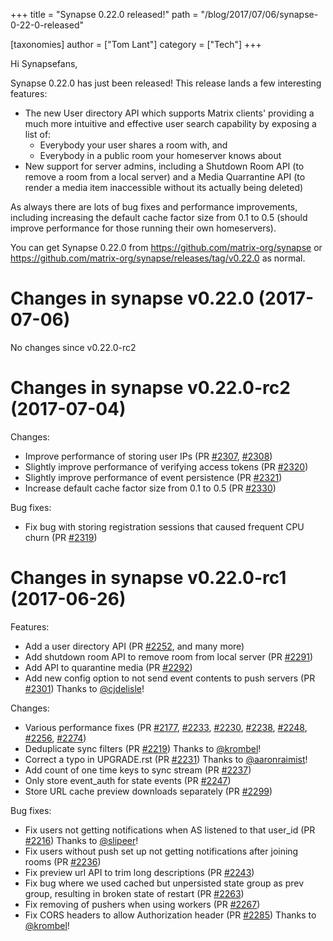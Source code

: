 +++
title = "Synapse 0.22.0 released!"
path = "/blog/2017/07/06/synapse-0-22-0-released"

[taxonomies]
author = ["Tom Lant"]
category = ["Tech"]
+++

Hi Synapsefans,

Synapse 0.22.0 has just been released! This release lands a few interesting features:
<ul>
 	<li>The new User directory API which supports Matrix clients' providing a much more intuitive and effective user search capability by exposing a list of:
<ul>
 	<li>Everybody your user shares a room with, and</li>
 	<li>Everybody in a public room your homeserver knows about</li>
</ul>
</li>
 	<li>New support for server admins, including a Shutdown Room API (to remove a room from a local server) and a Media Quarrantine API (to render a media item inaccessible without its actually being deleted)</li>
</ul>
As always there are lots of bug fixes and performance improvements, including increasing the default cache factor size from 0.1 to 0.5 (should improve performance for those running their own homeservers).

You can get Synapse 0.22.0 from <a href="https://github.com/matrix-org/synapse">https://github.com/matrix-org/synapse</a> or <a href="https://github.com/matrix-org/synapse/releases/tag/v0.22.0">https://github.com/matrix-org/synapse/releases/tag/v0.22.0</a> as normal.
<h1>Changes in synapse v0.22.0 (2017-07-06)</h1>
No changes since v0.22.0-rc2
<h1>Changes in synapse v0.22.0-rc2 (2017-07-04)</h1>
Changes:
<ul>
 	<li>Improve performance of storing user IPs (PR <a class="issue-link js-issue-link" href="https://github.com/matrix-org/synapse/pull/2307" data-url="https://github.com/matrix-org/synapse/issues/2307" data-id="238837177" data-error-text="Failed to load issue title" data-permission-text="Issue title is private">#2307</a>, <a class="issue-link js-issue-link" href="https://github.com/matrix-org/synapse/pull/2308" data-url="https://github.com/matrix-org/synapse/issues/2308" data-id="238864014" data-error-text="Failed to load issue title" data-permission-text="Issue title is private">#2308</a>)</li>
 	<li>Slightly improve performance of verifying access tokens (PR <a class="issue-link js-issue-link" href="https://github.com/matrix-org/synapse/pull/2320" data-url="https://github.com/matrix-org/synapse/issues/2320" data-id="239486219" data-error-text="Failed to load issue title" data-permission-text="Issue title is private">#2320</a>)</li>
 	<li>Slightly improve performance of event persistence (PR <a class="issue-link js-issue-link" href="https://github.com/matrix-org/synapse/pull/2321" data-url="https://github.com/matrix-org/synapse/issues/2321" data-id="239502265" data-error-text="Failed to load issue title" data-permission-text="Issue title is private">#2321</a>)</li>
 	<li>Increase default cache factor size from 0.1 to 0.5 (PR <a class="issue-link js-issue-link" href="https://github.com/matrix-org/synapse/pull/2330" data-url="https://github.com/matrix-org/synapse/issues/2330" data-id="240356521" data-error-text="Failed to load issue title" data-permission-text="Issue title is private">#2330</a>)</li>
</ul>
Bug fixes:
<ul>
 	<li>Fix bug with storing registration sessions that caused frequent CPU churn
(PR <a class="issue-link js-issue-link" href="https://github.com/matrix-org/synapse/pull/2319" data-url="https://github.com/matrix-org/synapse/issues/2319" data-id="239472982" data-error-text="Failed to load issue title" data-permission-text="Issue title is private">#2319</a>)</li>
</ul>
<h1>Changes in synapse v0.22.0-rc1 (2017-06-26)</h1>
Features:
<ul>
 	<li>Add a user directory API (PR <a class="issue-link js-issue-link" href="https://github.com/matrix-org/synapse/pull/2252" data-url="https://github.com/matrix-org/synapse/issues/2252" data-id="232602331" data-error-text="Failed to load issue title" data-permission-text="Issue title is private">#2252</a>, and many more)</li>
 	<li>Add shutdown room API to remove room from local server (PR <a class="issue-link js-issue-link" title="Add shutdown room API" href="https://github.com/matrix-org/synapse/pull/2291" data-id="236863021" data-error-text="Failed to load issue title" data-permission-text="Issue title is private">#2291</a>)</li>
 	<li>Add API to quarantine media (PR <a class="issue-link js-issue-link" href="https://github.com/matrix-org/synapse/pull/2292" data-url="https://github.com/matrix-org/synapse/issues/2292" data-id="236951215" data-error-text="Failed to load issue title" data-permission-text="Issue title is private">#2292</a>)</li>
 	<li>Add new config option to not send event contents to push servers (PR <a class="issue-link js-issue-link" title="Add configuration parameter to allow redaction of content from push m…" href="https://github.com/matrix-org/synapse/pull/2301" data-id="238111730" data-error-text="Failed to load issue title" data-permission-text="Issue title is private">#2301</a>)
Thanks to <a class="user-mention" href="https://github.com/cjdelisle">@cjdelisle</a>!</li>
</ul>
Changes:
<ul>
 	<li>Various performance fixes (PR <a class="issue-link js-issue-link" href="https://github.com/matrix-org/synapse/pull/2177" data-url="https://github.com/matrix-org/synapse/issues/2177" data-id="225644418" data-error-text="Failed to load issue title" data-permission-text="Issue title is private">#2177</a>, <a class="issue-link js-issue-link" href="https://github.com/matrix-org/synapse/pull/2233" data-url="https://github.com/matrix-org/synapse/issues/2233" data-id="229717425" data-error-text="Failed to load issue title" data-permission-text="Issue title is private">#2233</a>, <a class="issue-link js-issue-link" href="https://github.com/matrix-org/synapse/pull/2230" data-url="https://github.com/matrix-org/synapse/issues/2230" data-id="229354438" data-error-text="Failed to load issue title" data-permission-text="Issue title is private">#2230</a>, <a class="issue-link js-issue-link" href="https://github.com/matrix-org/synapse/pull/2238" data-url="https://github.com/matrix-org/synapse/issues/2238" data-id="230015890" data-error-text="Failed to load issue title" data-permission-text="Issue title is private">#2238</a>, <a class="issue-link js-issue-link" href="https://github.com/matrix-org/synapse/pull/2248" data-url="https://github.com/matrix-org/synapse/issues/2248" data-id="231384660" data-error-text="Failed to load issue title" data-permission-text="Issue title is private">#2248</a>, <a class="issue-link js-issue-link" href="https://github.com/matrix-org/synapse/pull/2256" data-url="https://github.com/matrix-org/synapse/issues/2256" data-id="234157222" data-error-text="Failed to load issue title" data-permission-text="Issue title is private">#2256</a>,
<a class="issue-link js-issue-link" href="https://github.com/matrix-org/synapse/pull/2274" data-url="https://github.com/matrix-org/synapse/issues/2274" data-id="235482780" data-error-text="Failed to load issue title" data-permission-text="Issue title is private">#2274</a>)</li>
 	<li>Deduplicate sync filters (PR <a class="issue-link js-issue-link" href="https://github.com/matrix-org/synapse/pull/2219" data-url="https://github.com/matrix-org/synapse/issues/2219" data-id="228004726" data-error-text="Failed to load issue title" data-permission-text="Issue title is private">#2219</a>) Thanks to <a class="user-mention" href="https://github.com/krombel">@krombel</a>!</li>
 	<li>Correct a typo in UPGRADE.rst (PR <a class="issue-link js-issue-link" href="https://github.com/matrix-org/synapse/pull/2231" data-url="https://github.com/matrix-org/synapse/issues/2231" data-id="229539435" data-error-text="Failed to load issue title" data-permission-text="Issue title is private">#2231</a>) Thanks to <a class="user-mention" href="https://github.com/aaronraimist">@aaronraimist</a>!</li>
 	<li>Add count of one time keys to sync stream (PR <a class="issue-link js-issue-link" href="https://github.com/matrix-org/synapse/pull/2237" data-url="https://github.com/matrix-org/synapse/issues/2237" data-id="229999204" data-error-text="Failed to load issue title" data-permission-text="Issue title is private">#2237</a>)</li>
 	<li>Only store event_auth for state events (PR <a class="issue-link js-issue-link" href="https://github.com/matrix-org/synapse/pull/2247" data-url="https://github.com/matrix-org/synapse/issues/2247" data-id="231038843" data-error-text="Failed to load issue title" data-permission-text="Issue title is private">#2247</a>)</li>
 	<li>Store URL cache preview downloads separately (PR <a class="issue-link js-issue-link" href="https://github.com/matrix-org/synapse/pull/2299" data-url="https://github.com/matrix-org/synapse/issues/2299" data-id="238100783" data-error-text="Failed to load issue title" data-permission-text="Issue title is private">#2299</a>)</li>
</ul>
Bug fixes:
<ul>
 	<li>Fix users not getting notifications when AS listened to that user_id (PR
<a class="issue-link js-issue-link" href="https://github.com/matrix-org/synapse/pull/2216" data-url="https://github.com/matrix-org/synapse/issues/2216" data-id="227919645" data-error-text="Failed to load issue title" data-permission-text="Issue title is private">#2216</a>) Thanks to <a class="user-mention" href="https://github.com/slipeer">@slipeer</a>!</li>
 	<li>Fix users without push set up not getting notifications after joining rooms
(PR <a class="issue-link js-issue-link" href="https://github.com/matrix-org/synapse/pull/2236" data-url="https://github.com/matrix-org/synapse/issues/2236" data-id="229977772" data-error-text="Failed to load issue title" data-permission-text="Issue title is private">#2236</a>)</li>
 	<li>Fix preview url API to trim long descriptions (PR <a class="issue-link js-issue-link" href="https://github.com/matrix-org/synapse/pull/2243" data-url="https://github.com/matrix-org/synapse/issues/2243" data-id="230506502" data-error-text="Failed to load issue title" data-permission-text="Issue title is private">#2243</a>)</li>
 	<li>Fix bug where we used cached but unpersisted state group as prev group,
resulting in broken state of restart (PR <a class="issue-link js-issue-link" href="https://github.com/matrix-org/synapse/pull/2263" data-url="https://github.com/matrix-org/synapse/issues/2263" data-id="234489302" data-error-text="Failed to load issue title" data-permission-text="Issue title is private">#2263</a>)</li>
 	<li>Fix removing of pushers when using workers (PR <a class="issue-link js-issue-link" title="Fix removing of pushers when using workers" href="https://github.com/matrix-org/synapse/pull/2267" data-id="234785628" data-error-text="Failed to load issue title" data-permission-text="Issue title is private">#2267</a>)</li>
 	<li>Fix CORS headers to allow Authorization header (PR <a class="issue-link js-issue-link" title="allow Authorization header" href="https://github.com/matrix-org/synapse/pull/2285" data-id="236427727" data-error-text="Failed to load issue title" data-permission-text="Issue title is private">#2285</a>) Thanks to <a class="user-mention" href="https://github.com/krombel">@krombel</a>!</li>
</ul>
&nbsp;
